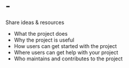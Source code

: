 # -
Share ideas &amp; resources

- What the project does
- Why the project is useful
- How users can get started with the project
- Where users can get help with your project
- Who maintains and contributes to the project
